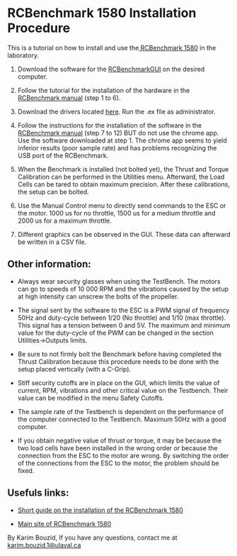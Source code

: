 # **RCBenchmark 1580 Installation Procedure**

This is a tutorial on how to install and use the[ RCBenchmark 1580](https://www.rcbenchmark.com/wp-content/uploads/2016/01/2016-02-04-RCbenchmark-1580-datasheet.pdf) in the laboratory.

1. Download the software for the [RCBenchmarkGUI](https://rcbenchmark.gitlab.io/docs/en/dynamometer/software/dynamometer-software-download.html) on the desired computer.
2. Follow the tutorial for the installation of the hardware in the [RCBenchmark manual](https://www.rcbenchmark.com/wp-content/uploads/2016/03/Manual_Series_1580_1_12.pdf) \(step 1 to 6\).

3. Download the drivers located [here](https://rcbenchmark.gitlab.io/docs/en/dynamometer/software/troubleshooting-driver-issues.html). Run the .ex file as administrator.

4. Follow the instructions for the installation of the software in the [RCBenchmark manual](https://www.rcbenchmark.com/wp-content/uploads/2016/03/Manual_Series_1580_1_12.pdf) \(step 7 to 12\) BUT do not use the chrome app. Use the software downloaded at step 1. The chrome app seems to yield inferior results \(poor sample rate\) and has problems recognizing the USB port of the RCBenchmark.

5. When the Benchmark is installed \(not bolted yet\), the Thrust and Torque Calibration can be performed in the Utilities menu. Afterward, the Load Cells can be tared to obtain maximum precision. After these calibrations, the setup can be bolted.

6. Use the Manual Control menu to directly send commands to the ESC or the motor. 1000 us for no throttle, 1500 us for a medium throttle and 2000 us for a maximum throttle. 

7. Different graphics can be observed in the GUI. These data can afterward be written in a CSV file.

## Other information:

* Always wear security glasses when using the TestBench. The motors can go to speeds of 10 000 RPM and the vibrations caused by the setup at high intensity can unscrew the bolts of the propeller.

* The signal sent by the software to the ESC is a PWM signal of frequency 50Hz and duty-cycle between 1/20 \(No throttle\) and 1/10 \(max throttle\). This signal has a tension between 0 and 5V. The maximum and minimum value for the duty-cycle of the PWM can be changed in the section Utilities-&gt;Outputs limits.

* Be sure to not firmly bolt the Benchmark before having completed the Thrust Calibration because this procedure needs to be done with the setup placed vertically \(with a C-Grip\). 
* Stiff security cutoffs are in place on the GUI, which limits the value of current, RPM, vibrations and other critical value on the Testbench. Their value can be modified in the menu Safety Cutoffs.

* The sample rate of the Testbench is dependent on the performance of the computer connected to the Testbench. Maximum 50Hz with a good computer.

* If you obtain negative value of thrust or torque, it may be because the two load cells have been installed in the wrong order or because the connection from the ESC to the motor are wrong. By switching the order of the connections from the ESC to the motor, the problem should be fixed.

## Usefuls links:

* [Short guide on the installation of the RCBenchmark 1580 ](https://rcbenchmark.gitlab.io/docs/en/dynamometer/series-1580/series-1580-setup-guide.html)

* [Main site of RCBenchmark 1580](https://www.rcbenchmark.com/dynamometer-series-1580/)

By Karim Bouzid, If you have any questions, contact me at karim.bouzid.1@ulaval.ca

